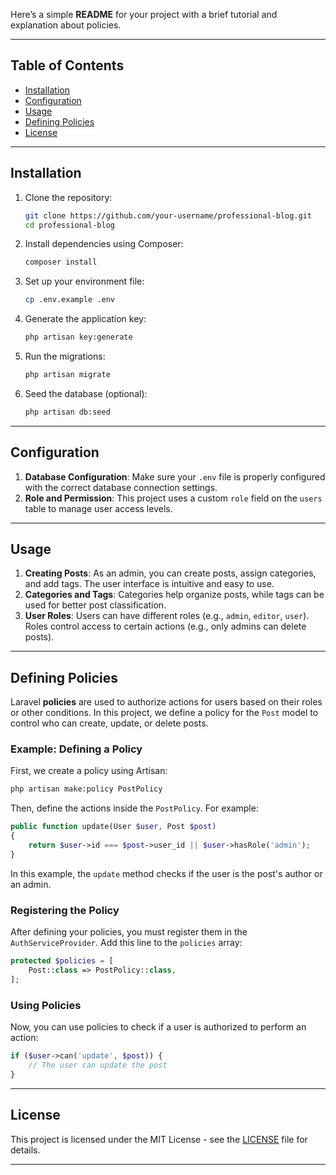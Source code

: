 Here’s a simple **README** for your project with a brief tutorial and explanation about policies.

---
 

## Table of Contents

- [Installation](#installation)
- [Configuration](#configuration)
- [Usage](#usage)
- [Defining Policies](#defining-policies)
- [License](#license)

---

## Installation

1. Clone the repository:

   ```bash
   git clone https://github.com/your-username/professional-blog.git
   cd professional-blog
   ```

2. Install dependencies using Composer:

   ```bash
   composer install
   ```

3. Set up your environment file:

   ```bash
   cp .env.example .env
   ```

4. Generate the application key:

   ```bash
   php artisan key:generate
   ```

5. Run the migrations:

   ```bash
   php artisan migrate
   ```

6. Seed the database (optional):

   ```bash
   php artisan db:seed
   ```

---

## Configuration

1. **Database Configuration**: Make sure your `.env` file is properly configured with the correct database connection settings.
2. **Role and Permission**: This project uses a custom `role` field on the `users` table to manage user access levels.

---

## Usage

1. **Creating Posts**: As an admin, you can create posts, assign categories, and add tags. The user interface is intuitive and easy to use.
2. **Categories and Tags**: Categories help organize posts, while tags can be used for better post classification.
3. **User Roles**: Users can have different roles (e.g., `admin`, `editor`, `user`). Roles control access to certain actions (e.g., only admins can delete posts).

---

## Defining Policies

Laravel **policies** are used to authorize actions for users based on their roles or other conditions. In this project, we define a policy for the `Post` model to control who can create, update, or delete posts.

### Example: Defining a Policy

First, we create a policy using Artisan:

```bash
php artisan make:policy PostPolicy
```

Then, define the actions inside the `PostPolicy`. For example:

```php
public function update(User $user, Post $post)
{
    return $user->id === $post->user_id || $user->hasRole('admin');
}
```

In this example, the `update` method checks if the user is the post's author or an admin.

### Registering the Policy

After defining your policies, you must register them in the `AuthServiceProvider`. Add this line to the `policies` array:

```php
protected $policies = [
    Post::class => PostPolicy::class,
];
```

### Using Policies

Now, you can use policies to check if a user is authorized to perform an action:

```php
if ($user->can('update', $post)) {
    // The user can update the post
}
```

---

## License

This project is licensed under the MIT License - see the [LICENSE](LICENSE) file for details.

--- 